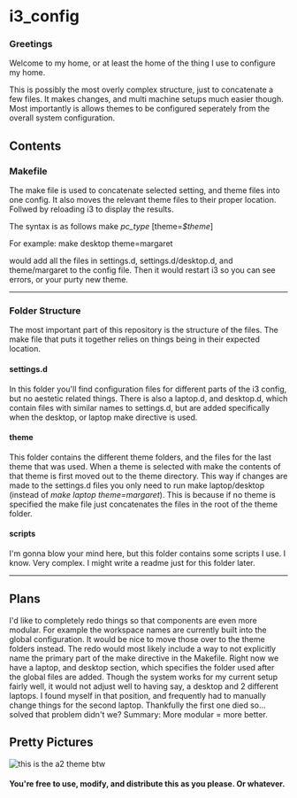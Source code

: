 # i3_config

### Greetings
Welcome to my home, or at least the home of the thing I use to configure my home.

This is possibly the most overly complex structure, just to concatenate a few files. It makes changes, and multi machine setups much easier though. Most importantly is allows themes to be configured seperately from the overall system configuration.

## Contents
### Makefile
The make file is used to concatenate selected setting, and theme files into one config. It also moves the relevant theme files to their proper location. Follwed by reloading i3 to display the results.

The syntax is as follows
    make *pc_type* [theme=*$theme*]

For example:
    make desktop theme=margaret

would add all the files in settings.d, settings.d/desktop.d, and theme/margaret to the config file. Then it would restart i3 so you can see errors, or your purty new theme.

---

### Folder Structure

The most important part of this repository is the structure of the files. The make file that puts it together relies on things being in their expected location.

#### settings.d
In this folder you'll find configuration files for different parts of the i3 config, but no aestetic related things. There is also a laptop.d, and desktop.d, which contain files with similar names to settings.d, but are added specifically when the desktop, or laptop make directive is used.

#### theme
This folder contains the different theme folders, and the files for the last theme that was used. When a theme is selected with make the contents of that theme is first moved out to the theme directory. This way if changes are made to the settings.d files you only need to run make laptop/desktop (instead of *make laptop theme=margaret*). This is because if no theme is specified the make file just concatenates the files in the root of the theme folder.

#### scripts
I'm gonna blow your mind here, but this folder contains some scripts I use. I know. Very complex. I might write a readme just for this folder later.

---

## Plans

I'd like to completely redo things so that components are even more modular. For example the workspace names are currently built into the global configuration. It would be nice to move those over to the theme folders instead.
The redo would most likely include a way to not explicitly name the primary part of the make directive in the Makefile. Right now we have a laptop, and desktop section, which specifies the folder used after the global files are added. Though the system works for my current setup fairly well, it would not adjust well to having say, a desktop and 2 different laptops. I found myself in that position, and frequently had to manually change things for the second laptop. Thankfully the first one died so... solved that problem didn't we?
Summary: More modular = more better.

## Pretty Pictures
![this is the a2 theme btw](http://i.imgur.com/nuKaTbQ.jpg)

#### You're free to use, modify, and distribute this as you please. Or whatever.
